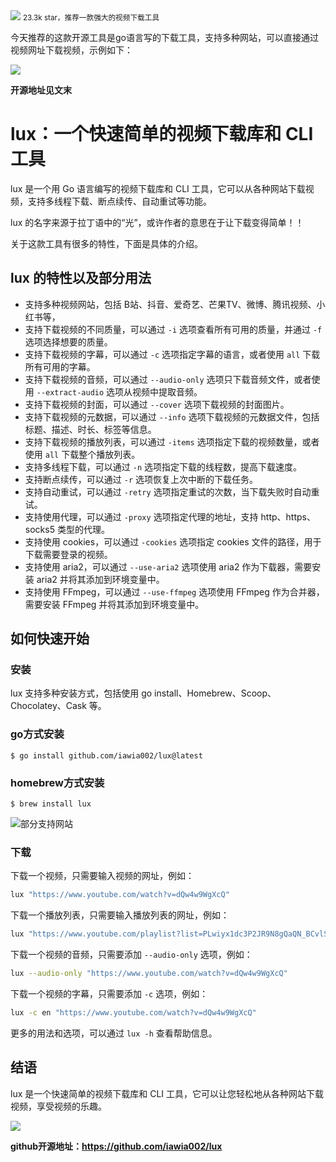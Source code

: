 <img src="/assets/image/240309-lux下载工具-1.png" style="max-width: 70%; height: auto;">
<small>23.3k star，推荐一款强大的视频下载工具</small>


今天推荐的这款开源工具是go语言写的下载工具，支持多种网站，可以直接通过视频网址下载视频，示例如下：

![](/assets/image/240309-lux下载工具-1.png)

**开源地址见文末**

# lux：一个快速简单的视频下载库和 CLI 工具

lux 是一个用 Go 语言编写的视频下载库和 CLI 工具，它可以从各种网站下载视频，支持多线程下载、断点续传、自动重试等功能。

lux 的名字来源于拉丁语中的“光”，或许作者的意思在于让下载变得简单！！

关于这款工具有很多的特性，下面是具体的介绍。

## lux 的特性以及部分用法

- 支持多种视频网站，包括 B站、抖音、爱奇艺、芒果TV、微博、腾讯视频、小红书等，
- 支持下载视频的不同质量，可以通过 `-i` 选项查看所有可用的质量，并通过 `-f` 选项选择想要的质量。
- 支持下载视频的字幕，可以通过 `-c` 选项指定字幕的语言，或者使用 `all` 下载所有可用的字幕。
- 支持下载视频的音频，可以通过 `--audio-only` 选项只下载音频文件，或者使用 `--extract-audio` 选项从视频中提取音频。
- 支持下载视频的封面，可以通过 `--cover` 选项下载视频的封面图片。
- 支持下载视频的元数据，可以通过 `--info` 选项下载视频的元数据文件，包括标题、描述、时长、标签等信息。
- 支持下载视频的播放列表，可以通过 `-items` 选项指定下载的视频数量，或者使用 `all` 下载整个播放列表。
- 支持多线程下载，可以通过 `-n` 选项指定下载的线程数，提高下载速度。
- 支持断点续传，可以通过 `-r` 选项恢复上次中断的下载任务。
- 支持自动重试，可以通过 `-retry` 选项指定重试的次数，当下载失败时自动重试。
- 支持使用代理，可以通过 `-proxy` 选项指定代理的地址，支持 http、https、socks5 类型的代理。
- 支持使用 cookies，可以通过 `-cookies` 选项指定 cookies 文件的路径，用于下载需要登录的视频。
- 支持使用 aria2，可以通过 `--use-aria2` 选项使用 aria2 作为下载器，需要安装 aria2 并将其添加到环境变量中。
- 支持使用 FFmpeg，可以通过 `--use-ffmpeg` 选项使用 FFmpeg 作为合并器，需要安装 FFmpeg 并将其添加到环境变量中。

## 如何快速开始

### 安装

lux 支持多种安装方式，包括使用 go install、Homebrew、Scoop、Chocolatey、Cask 等。

### go方式安装

```
$ go install github.com/iawia002/lux@latest
```

### homebrew方式安装

```
$ brew install lux
```
![部分支持网站](/assets/image/240309-lux下载工具-2.png)

### 下载

下载一个视频，只需要输入视频的网址，例如：

```bash
lux "https://www.youtube.com/watch?v=dQw4w9WgXcQ"
```

下载一个播放列表，只需要输入播放列表的网址，例如：

```bash
lux "https://www.youtube.com/playlist?list=PLwiyx1dc3P2JR9N8gQaQN_BCvlSlap7re"
```

下载一个视频的音频，只需要添加 `--audio-only` 选项，例如：

```bash
lux --audio-only "https://www.youtube.com/watch?v=dQw4w9WgXcQ"
```

下载一个视频的字幕，只需要添加 `-c` 选项，例如：

```bash
lux -c en "https://www.youtube.com/watch?v=dQw4w9WgXcQ"
```

更多的用法和选项，可以通过 `lux -h` 查看帮助信息。

## 结语

lux 是一个快速简单的视频下载库和 CLI 工具，它可以让您轻松地从各种网站下载视频，享受视频的乐趣。

![](/assets/image/240309-lux下载工具-3.png)

**github开源地址：https://github.com/iawia002/lux**